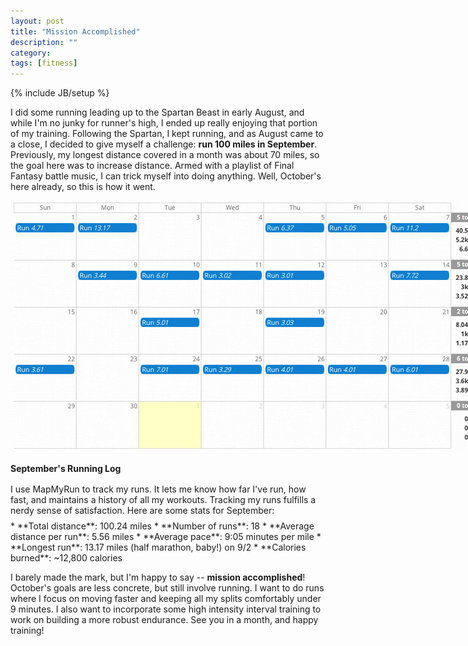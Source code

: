 ```yaml
---
layout: post
title: "Mission Accomplished"
description: ""
category: 
tags: [fitness]
---
```

{% include JB/setup %}

I did some running leading up to the Spartan Beast in early August, and while I'm no junky for runner's high, I ended up really enjoying that portion of my training. Following the Spartan, I kept running, and as August came to a close, I decided to give myself a challenge: **run 100 miles in September**. Previously, my longest distance covered in a month was about 70 miles, so the goal here was to increase distance. Armed with a playlist of Final Fantasy battle music, I can trick myself into doing anything. Well, October's here already, so this is how it went.

<!--break-->

<div>
	<img class="rounded-corners" style="max-width: 760px; border: 0px;" src="/assets/images/posts/2013-10-01/run_log.jpg"/>
	<p class="caption-text" style="line-height: 1.5em;"><b>September's Running Log</b></p>
</div>

<p style="margin-bottom: 8px;">I use MapMyRun to track my runs. It lets me know how far I've run, how fast, and maintains a history of all my workouts. Tracking my runs fulfills a nerdy sense of satisfaction. Here are some stats for September:</p>
* **Total distance**: 100.24 miles
* **Number of runs**: 18
* **Average distance per run**: 5.56 miles
* **Average pace**: 9:05 minutes per mile
* **Longest run**: 13.17 miles (half marathon, baby!) on 9/2
* **Calories burned**: ~12,800 calories

I barely made the mark, but I'm happy to say -- **mission accomplished**! October's goals are less concrete, but still involve running. I want to do runs where I focus on moving faster and keeping all my splits comfortably under 9 minutes. I also want to incorporate some high intensity interval training to work on building a more robust endurance. See you in a month, and happy training!  
